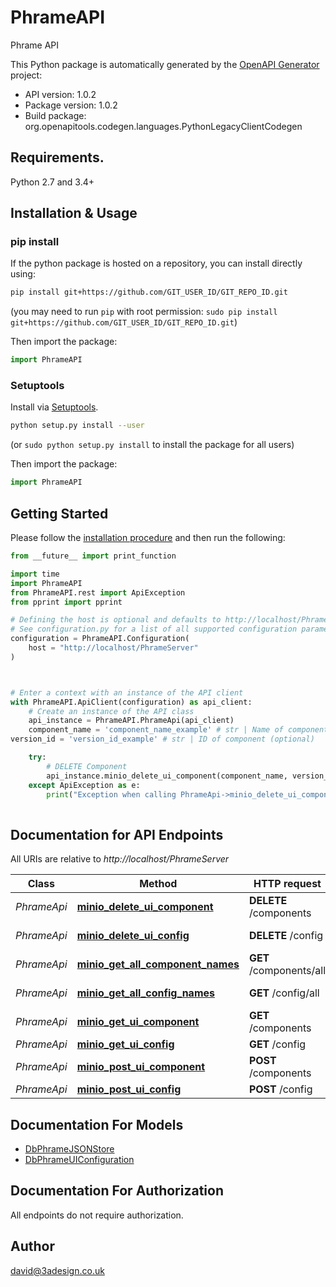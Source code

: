 # PhrameAPI
Phrame API

This Python package is automatically generated by the [OpenAPI Generator](https://openapi-generator.tech) project:

- API version: 1.0.2
- Package version: 1.0.2
- Build package: org.openapitools.codegen.languages.PythonLegacyClientCodegen

## Requirements.

Python 2.7 and 3.4+

## Installation & Usage
### pip install

If the python package is hosted on a repository, you can install directly using:

```sh
pip install git+https://github.com/GIT_USER_ID/GIT_REPO_ID.git
```
(you may need to run `pip` with root permission: `sudo pip install git+https://github.com/GIT_USER_ID/GIT_REPO_ID.git`)

Then import the package:
```python
import PhrameAPI
```

### Setuptools

Install via [Setuptools](http://pypi.python.org/pypi/setuptools).

```sh
python setup.py install --user
```
(or `sudo python setup.py install` to install the package for all users)

Then import the package:
```python
import PhrameAPI
```

## Getting Started

Please follow the [installation procedure](#installation--usage) and then run the following:

```python
from __future__ import print_function

import time
import PhrameAPI
from PhrameAPI.rest import ApiException
from pprint import pprint

# Defining the host is optional and defaults to http://localhost/PhrameServer
# See configuration.py for a list of all supported configuration parameters.
configuration = PhrameAPI.Configuration(
    host = "http://localhost/PhrameServer"
)



# Enter a context with an instance of the API client
with PhrameAPI.ApiClient(configuration) as api_client:
    # Create an instance of the API class
    api_instance = PhrameAPI.PhrameApi(api_client)
    component_name = 'component_name_example' # str | Name of component
version_id = 'version_id_example' # str | ID of component (optional)

    try:
        # DELETE Component
        api_instance.minio_delete_ui_component(component_name, version_id=version_id)
    except ApiException as e:
        print("Exception when calling PhrameApi->minio_delete_ui_component: %s\n" % e)
    
```

## Documentation for API Endpoints

All URIs are relative to *http://localhost/PhrameServer*

Class | Method | HTTP request | Description
------------ | ------------- | ------------- | -------------
*PhrameApi* | [**minio_delete_ui_component**](docs/PhrameApi.md#minio_delete_ui_component) | **DELETE** /components | DELETE Component
*PhrameApi* | [**minio_delete_ui_config**](docs/PhrameApi.md#minio_delete_ui_config) | **DELETE** /config | DELETE config
*PhrameApi* | [**minio_get_all_component_names**](docs/PhrameApi.md#minio_get_all_component_names) | **GET** /components/all | Get all components
*PhrameApi* | [**minio_get_all_config_names**](docs/PhrameApi.md#minio_get_all_config_names) | **GET** /config/all | GET all configs
*PhrameApi* | [**minio_get_ui_component**](docs/PhrameApi.md#minio_get_ui_component) | **GET** /components | GET Components
*PhrameApi* | [**minio_get_ui_config**](docs/PhrameApi.md#minio_get_ui_config) | **GET** /config | GET config
*PhrameApi* | [**minio_post_ui_component**](docs/PhrameApi.md#minio_post_ui_component) | **POST** /components | POST component
*PhrameApi* | [**minio_post_ui_config**](docs/PhrameApi.md#minio_post_ui_config) | **POST** /config | POST config


## Documentation For Models

 - [DbPhrameJSONStore](docs/DbPhrameJSONStore.md)
 - [DbPhrameUIConfiguration](docs/DbPhrameUIConfiguration.md)


## Documentation For Authorization

 All endpoints do not require authorization.

## Author

david@3adesign.co.uk


